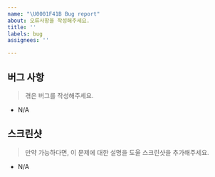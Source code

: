 ```yaml
---
name: "\U0001F41B Bug report"
about: 오류사항을 작성해주세요.
title: ''
labels: bug
assignees: ''

---
```


## 버그 사항
> 겪은 버그를 작성해주세요.
- N/A

## 스크린샷
> 만약 가능하다면, 이 문제에 대한 설명을 도울 스크린샷을 추가해주세요.
- N/A
